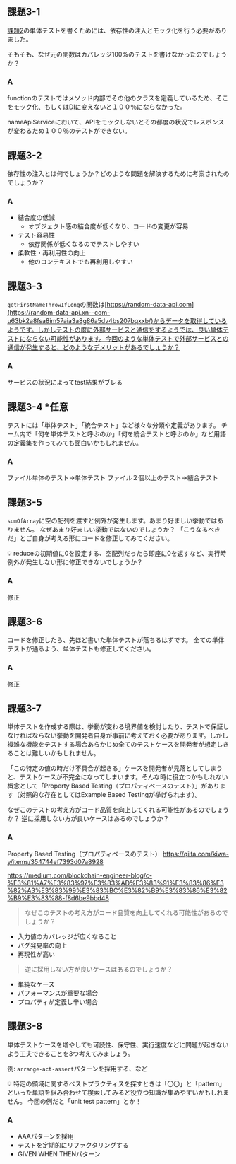 ## 課題3-1

[課題2](https://www.notion.so/ab782bceba3c45b8bcada7551abb2d8b?pvs=21)の単体テストを書くためには、依存性の注入とモック化を行う必要がありました。

そもそも、なぜ元の関数はカバレッジ100%のテストを書けなかったのでしょうか？

### A

functionのテストではメソッド内部でその他のクラスを定義しているため、そこをモック化、もしくはDIに変えないと１００％にならなかった。

nameApiServiceにおいて、APIをモックしないとその都度の状況でレスポンスが変わるため１００％のテストができない。

## 課題3-2

依存性の注入とは何でしょうか？どのような問題を解決するために考案されたのでしょうか？

### A

- 結合度の低減
  - オブジェクト感の結合度が低くなり、コードの変更が容易
- テスト容易性
  - 依存関係が低くなるのでテストしやすい
- 柔軟性・再利用性の向上
  - 他のコンテキストでも再利用しやすい

## 課題3-3

`getFirstNameThrowIfLong`の関数は[https://random-data-api.com](https://random-data-api.xn--com-u63bk2a8fsa8im57aia3a8g86a5dv4bs207bqxxb/)からデータを取得しているようです。しかしテストの度に外部サービスと通信をするようでは、良い単体テストにならない可能性があります。今回のような単体テストで外部サービスとの通信が発生すると、どのようなデメリットがあるでしょうか？

### A

サービスの状況によってtest結果がブレる

## 課題3-4 \*任意

テストには「単体テスト」「統合テスト」など様々な分類や定義があります。
チーム内で「何を単体テストと呼ぶのか」「何を統合テストと呼ぶのか」など用語の定義集を作ってみても面白いかもしれません。

### A

ファイル単体のテスト→単体テスト
ファイル２個以上のテスト→結合テスト

## 課題3-5

`sumOfArray`に空の配列を渡すと例外が発生します。あまり好ましい挙動ではありません。
なぜあまり好ましい挙動ではないのでしょうか？
「こうなるべきだ」とご自身が考える形にコードを修正してみてください。

<aside>
💡 reduceの初期値に0を設定する、空配列だったら即座に0を返すなど、実行時例外が発生しない形に修正できないでしょうか？

</aside>

### A

修正

## 課題3-6

コードを修正したら、先ほど書いた単体テストが落ちるはずです。
全ての単体テストが通るよう、単体テストも修正してください。

### A

修正

## 課題3-7

単体テストを作成する際は、挙動が変わる境界値を検討したり、テストで保証しなければならない挙動を開発者自身が事前に考えておく必要があります。しかし複雑な機能をテストする場合あらかじめ全てのテストケースを開発者が想定しきることは難しいかもしれません。

「この特定の値の時だけ不具合が起きる」ケースを開発者が見落としてしまうと、テストケースが不完全になってしまいます。そんな時に役立つかもしれない概念として「Property Based Testing（プロパティベースのテスト）」があります（対照的な存在としてはExample Based Testingが挙げられます）。

なぜこのテストの考え方がコード品質を向上してくれる可能性があるのでしょうか？
逆に採用しない方が良いケースはあるのでしょうか？

### A

Property Based Testing（プロパティベースのテスト）
https://qiita.com/kiwa-y/items/354744ef7393d07a8928

https://medium.com/blockchain-engineer-blog/c-%E3%81%A7%E3%83%97%E3%83%AD%E3%83%91%E3%83%86%E3%82%A3%E3%83%99%E3%83%BC%E3%82%B9%E3%83%86%E3%82%B9%E3%83%88-f8d6be9bbd48

> なぜこのテストの考え方がコード品質を向上してくれる可能性があるのでしょうか？

- 入力値のカバレッジが広くなること
- バグ発見率の向上
- 再現性が高い

> 逆に採用しない方が良いケースはあるのでしょうか？

- 単純なケース
- パフォーマンスが重要な場合
- プロパティが定義し辛い場合

## 課題3-8

単体テストケースを増やしても可読性、保守性、実行速度などに問題が起きないよう工夫できることを3つ考えてみましょう。

例: `arrange-act-assert`パターンを採用する、など

<aside>
💡 特定の領域に関するベストプラクティスを探すときは「〇〇」と「pattern」といった単語を組み合わせて検索してみると役立つ知識が集めやすいかもしれません。
今回の例だと「unit test pattern」とか！
</aside>

### A

- AAAパターンを採用
- テストを定期的にリファクタリングする
- GIVEN WHEN THENパターン
